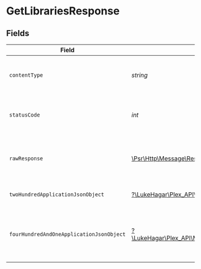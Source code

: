 # GetLibrariesResponse


## Fields

| Field                                                                                                                                | Type                                                                                                                                 | Required                                                                                                                             | Description                                                                                                                          |
| ------------------------------------------------------------------------------------------------------------------------------------ | ------------------------------------------------------------------------------------------------------------------------------------ | ------------------------------------------------------------------------------------------------------------------------------------ | ------------------------------------------------------------------------------------------------------------------------------------ |
| `contentType`                                                                                                                        | *string*                                                                                                                             | :heavy_check_mark:                                                                                                                   | HTTP response content type for this operation                                                                                        |
| `statusCode`                                                                                                                         | *int*                                                                                                                                | :heavy_check_mark:                                                                                                                   | HTTP response status code for this operation                                                                                         |
| `rawResponse`                                                                                                                        | [\Psr\Http\Message\ResponseInterface](https://www.php-fig.org/psr/psr-7/#33-psrhttpmessageresponseinterface)                         | :heavy_check_mark:                                                                                                                   | Raw HTTP response; suitable for custom response parsing                                                                              |
| `twoHundredApplicationJsonObject`                                                                                                    | [?\LukeHagar\Plex_API\Models\Operations\GetLibrariesResponseBody](../../Models/Operations/GetLibrariesResponseBody.md)               | :heavy_minus_sign:                                                                                                                   | The libraries available on the Server                                                                                                |
| `fourHundredAndOneApplicationJsonObject`                                                                                             | [?\LukeHagar\Plex_API\Models\Operations\GetLibrariesLibraryResponseBody](../../Models/Operations/GetLibrariesLibraryResponseBody.md) | :heavy_minus_sign:                                                                                                                   | Unauthorized - Returned if the X-Plex-Token is missing from the header or query.                                                     |